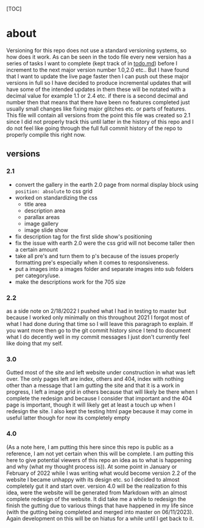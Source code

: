 [TOC]

# about

Versioning for this repo does not use a standard versioning systems, so how does it work. As can be seen in the todo file every new version has a series of tasks I want to complete (kept track of in [todo.md](todo.md)) before I increment to the next major version number 1.0,2.0 etc.. But I have found that I want to update the live page faster then I can push out these major versions in full so I have decided to produce incremental updates that will have some of the intended updates in them these will be notated with a decimal value for example 1.1 or 2.4 etc. if there is a second decimal and number then that means that there have been no features completed just usually small changes like fixing major glitches etc. or parts of features. 
This file will contain all versions from the point this file was created so 2.1 since I did not properly track this until latter in the history of this repo and I do not feel like going through the full full commit history of the repo to properly compile this right now.

## versions

### 2.1

- convert the gallery in the earth 2.0 page from normal display block using `position: absolute` to css grid
- worked on standardizing the css
  - title area
  - description area
  - parallax areas
  - image gallery
  - image slide show
- fix description tag for the first slide show's positioning
- fix the issue with earth 2.0 were the css grid will not become taller then a certain amount
- take all pre's and turn them to p's because of the issues properly formatting pre's especially when it comes to responsiveness.
- put a images into a images folder and separate images into sub folders per category/use.
- make the descriptions work for the 705 size

### 2.2 

as a side note on 2/18/2022 I pushed what I had in testing to master but because I worked only minimally on this throughout 2021 I forgot most of what I had done during that time so I will leave this paragraph to explain. If you want more then go to the git commit history since I tend to document what I do decently well in my commit messages I just don't currently feel like doing that my self. 

### 3.0

Gutted most of the site and left website under construction in what was left over. The only pages left are index, others and 404, index with nothing other than a message that I am gutting the site and that it is a work in progress, I left a image grid in others because that will likely be there when I complete the redesign and because I consider that important and the 404 page is important, though it will likely get at least a touch up when I redesign the site. I also kept the testing html page because it may come in useful latter though for now its completely empty

### 4.0

(As a note here, I am putting this here since this repo is public as a reference, I am not yet certain when this will be complete. I am putting this here to give potential viewers of this repo an idea as to what is happening and why (what my thought process is)). At some point in January or February of 2022 while I was writing what would become version 2.2 of the website I became unhappy with its design etc. so I decided to almost completely gut it and start over. version 4.0 will be the realization fo this idea, were the website will be generated from Markdown with an almost complete redesign of the website. It did take me a while to redesign the finish the gutting due to various things that have happened in my life since (with the gutting being completed and merged into master on 06/11/2023). Again development on this will be on hiatus for a while until I get back to it. 
